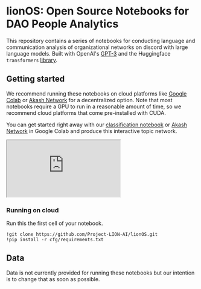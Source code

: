 # lionOS: Open Source Notebooks for DAO People Analytics

This repository contains a series of notebooks for conducting language and communication analysis of organizational networks on discord with large language models. Built with OpenAI's [GPT-3](https://github.com/openai/openai-python) and the Huggingface `transformers` [library](https://github.com/huggingface/transformers).

## Getting started

We recommend running these notebooks on cloud platforms like [Google Colab](https://colab.research.google.com/) or [Akash Network](https://akash.network/) for a decentralized option. Note that most notebooks require a GPU to run in a reasonable amount of time, so we recommend cloud platforms that come pre-installed with CUDA.

You can get started right away with our [classification notebook](https://colab.research.google.com/github/Project-LION-AI/lionOS/blob/main/lion_classification_pipeline.ipynb?authuser=1#scrollTo=cb2b33a3-8377-48fc-aaac-beb71b989cd3) or [Akash Network](https://akash.network/) in Google Colab and produce this interactive topic network.

<iframe src="https://PROJECT-LION-AI.github.io/lionOS/"></iframe>

### Running on cloud

Run this the first cell of your notebook.

```
!git clone https://github.com/Project-LION-AI/lionOS.git
!pip install -r cfg/requirements.txt
```

## Data

Data is not currently provided for running these notebooks but our intention is to change that as soon as possible.
